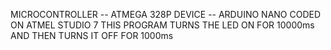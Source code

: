 MICROCONTROLLER -- ATMEGA 328P 
DEVICE -- ARDUINO NANO
CODED ON ATMEL STUDIO 7
THIS PROGRAM TURNS THE LED ON FOR 10000ms AND THEN TURNS IT OFF FOR 1000ms
